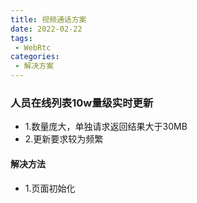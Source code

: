 ```yaml
---
title: 视频通话方案
date: 2022-02-22
tags:
 - WebRtc
categories:
 - 解决方案
---
```


### 人员在线列表10w量级实时更新
- 1.数量庞大，单独请求返回结果大于30MB
- 2.更新要求较为频繁
#### 解决方法
- 1.页面初始化